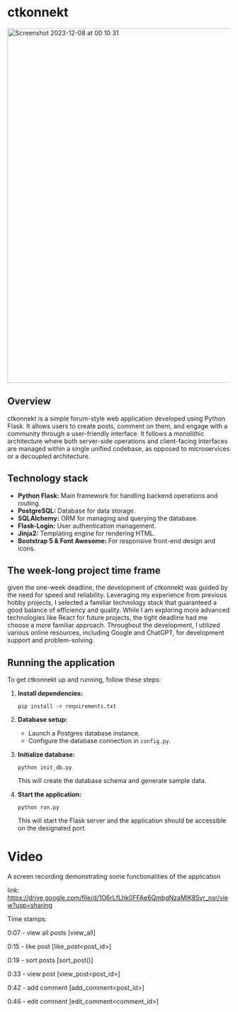 # ctkonnekt
<img width="800" alt="Screenshot 2023-12-08 at 00 10 31" src="https://github.com/hermanolvik/ctkonnekt/assets/72079200/23803465-e7f1-4511-80bc-4c2864cdd6f3">

## Overview
ctkonnekt is a simple forum-style web application developed using Python Flask. It allows users to create posts, comment on them, and engage with a community through a user-friendly interface. It follows a monolithic architecture where both server-side operations and client-facing interfaces are managed within a single unified codebase, as opposed to microservices or a decoupled architecture.

## Technology stack
- **Python Flask:** Main framework for handling backend operations and routing.
- **PostgreSQL:** Database for data storage.
- **SQLAlchemy:** ORM for managing and querying the database.
- **Flask-Login:** User authentication management.
- **Jinja2:** Templating engine for rendering HTML.
- **Bootstrap 5 & Font Awesome:** For responsive front-end design and icons.

## The week-long project time frame
given the one-week deadline, the development of ctkonnekt was guided by the need for speed and reliability. Leveraging my experience from previous hobby projects, I selected a familiar technology stack that guaranteed a good balance of efficiency and quality. While I am exploring more advanced technologies like React for future projects, the tight deadline had me choose a more familiar approach. Throughout the development, I utilized various online resources, including Google and ChatGPT, for development support and problem-solving.

## Running the application
To get ctkonnekt up and running, follow these steps:

1. **Install dependencies:**
   ```
   pip install -r requirements.txt
   ```

2. **Database setup:**
    - Launch a Postgres database instance.
    - Configure the database connection in `config.py`.

3. **Initialize database:**
   ```
   python init_db.py
   ```
   This will create the database schema and generate sample data.

4. **Start the application:**
   ```
   python run.py
   ```
   This will start the Flask server and the application should be accessible on the designated port.


# Video

A screen recording demonstrating some functionalities of the application

link: https://drive.google.com/file/d/1O6rLfLhk0FFAe6QmbgNzaMlK85vr_nsr/view?usp=sharing

Time stamps:

0:07 - view all posts [view_all]

0:15 - like post [like_post<post_id>]

0:19 - sort posts [sort_post()]

0:33 - view post [view_post<post_id>]

0:42 - add comment [add_comment<post_id>]

0:46 - edit comment [edit_comment<comment_id>]
